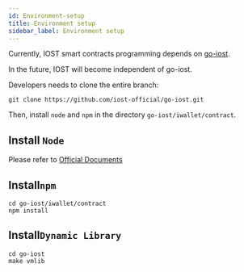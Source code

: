 ```yaml
---
id: Environment-setup
title: Environment setup
sidebar_label: Environment setup
---
```


Currently, IOST smart contracts programming depends on [go-iost](https://github.com/iost-official/go-iost).

In the future, IOST will become independent of go-iost.

Developers needs to clone the entire branch:

```shell
git clone https://github.com/iost-official/go-iost.git
```

Then, install `node` and `npm` in the directory `go-iost/iwallet/contract`.

## Install ```Node```

Please refer to [Official Documents](https://nodejs.org/zh-cn/download/package-manager/#macos)

## Install```npm```

```git
cd go-iost/iwallet/contract
npm install
```

## Install```Dynamic Library```

```git
cd go-iost
make vmlib
```
